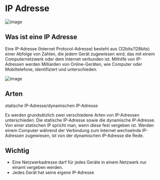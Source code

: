 # IP Adresse
![image](https://github.com/JimHefti/Netzwerkgrundlagen/assets/160615771/26695b59-dd25-46c3-b691-3ffacae1959f)

## Was ist eine IP Adresse
Eine IP-Adresse (Internet Protocol-Adresse) besteht aus (32bits/128bits) einer Abfolge von Zahlen, die jedem Gerät zugewiesen wird, das mit einem Computernetzwerk oder dem Internet verbunden ist.
Mithilfe von IP-Adressen werden Milliarden von Online-Geräten, wie Computer oder Mobiltelefone, identifiziert und unterschieden.

![image](https://github.com/JimHefti/Netzwerkgrundlagen/assets/160615771/8097b6af-6753-4ba5-9c80-7df8eaddf7aa)

## Arten 
statische IP-Adresse/dynamischen IP-Adresse

Es werden grundsätzlich zwei verschiedene Arten von IP-Adressen unterschieden. Die statische IP-Adresse sowie die dynamische IP-Adresse. Von einer statischen IP spricht man, wenn diese fest vergeben ist. Werden einem Computer während der Verbindung zum Internet wechselnde IP-Adressen zugewiesen, ist von der dynamischen IP-Adresse die Rede.

## Wichtig
- Eine Netzwerkadresse darf für jedes Geräte in einem Netzwerk nur einaml vergeben werden.
- Jedes Gerät hat seine eigene IP-Adresse
